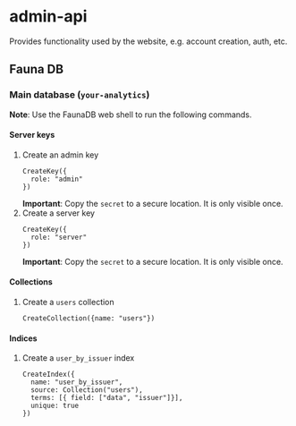 # admin-api

Provides functionality used by the website, e.g. account creation, auth, etc.

## Fauna DB

### Main database (`your-analytics`)

**Note**: Use the FaunaDB web shell to run the following commands.

#### Server keys

1. Create an admin key
   ```
   CreateKey({
     role: "admin"
   })
   ```
   **Important**: Copy the `secret` to a secure location. It is only visible once.
1. Create a server key
   ```
   CreateKey({
     role: "server"
   })
   ```
   **Important**: Copy the `secret` to a secure location. It is only visible once.

#### Collections

1. Create a `users` collection
   ```
   CreateCollection({name: "users"})
   ```

#### Indices

1. Create a `user_by_issuer` index
   ```
   CreateIndex({
     name: "user_by_issuer",
     source: Collection("users"),
     terms: [{ field: ["data", "issuer"]}],
     unique: true
   })
   ```
